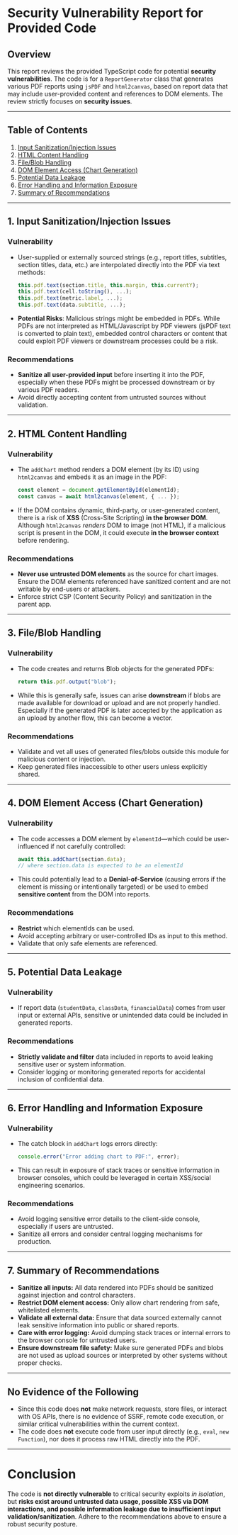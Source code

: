 # Security Vulnerability Report for Provided Code

## Overview

This report reviews the provided TypeScript code for potential **security vulnerabilities**. The code is for a `ReportGenerator` class that generates various PDF reports using `jsPDF` and `html2canvas`, based on report data that may include user-provided content and references to DOM elements. The review strictly focuses on **security issues**.

---

## Table of Contents

1. [Input Sanitization/Injection Issues](#input-sanitization-injection-issues)
2. [HTML Content Handling](#html-content-handling)
3. [File/Blob Handling](#fileblob-handling)
4. [DOM Element Access (Chart Generation)](#dom-element-access-chart-generation)
5. [Potential Data Leakage](#potential-data-leakage)
6. [Error Handling and Information Exposure](#error-handling-and-information-exposure)
7. [Summary of Recommendations](#summary-of-recommendations)

---

## 1. Input Sanitization/Injection Issues

### Vulnerability

- User-supplied or externally sourced strings (e.g., report titles, subtitles, section titles, data, etc.) are interpolated directly into the PDF via text methods:
  ```typescript
  this.pdf.text(section.title, this.margin, this.currentY);
  this.pdf.text(cell.toString(), ...);
  this.pdf.text(metric.label, ...);
  this.pdf.text(data.subtitle, ...);
  ```
- **Potential Risks**: Malicious strings might be embedded in PDFs. While PDFs are not interpreted as HTML/Javascript by PDF viewers (jsPDF text is converted to plain text), embedded control characters or content that could exploit PDF viewers or downstream processes could be a risk.

### Recommendations

- **Sanitize all user-provided input** before inserting it into the PDF, especially when these PDFs might be processed downstream or by various PDF readers.
- Avoid directly accepting content from untrusted sources without validation.

---

## 2. HTML Content Handling

### Vulnerability

- The `addChart` method renders a DOM element (by its ID) using `html2canvas` and embeds it as an image in the PDF:
  ```typescript
  const element = document.getElementById(elementId);
  const canvas = await html2canvas(element, { ... });
  ```
- If the DOM contains dynamic, third-party, or user-generated content, there is a risk of **XSS** (Cross-Site Scripting) **in the browser DOM**. Although `html2canvas` _renders_ DOM to image (not HTML), if a malicious script is present in the DOM, it could execute **in the browser context** before rendering.

### Recommendations

- **Never use untrusted DOM elements** as the source for chart images. Ensure the DOM elements referenced have sanitized content and are not writable by end-users or attackers.
- Enforce strict CSP (Content Security Policy) and sanitization in the parent app.

---

## 3. File/Blob Handling

### Vulnerability

- The code creates and returns Blob objects for the generated PDFs:
  ```typescript
  return this.pdf.output("blob");
  ```
- While this is generally safe, issues can arise **downstream** if blobs are made available for download or upload and are not properly handled. Especially if the generated PDF is later accepted by the application as an upload by another flow, this can become a vector.

### Recommendations

- Validate and vet all uses of generated files/blobs outside this module for malicious content or injection.
- Keep generated files inaccessible to other users unless explicitly shared.

---

## 4. DOM Element Access (Chart Generation)

### Vulnerability

- The code accesses a DOM element by `elementId`—which could be user-influenced if not carefully controlled:
  ```typescript
  await this.addChart(section.data);
  // where section.data is expected to be an elementId
  ```
- This could potentially lead to a **Denial-of-Service** (causing errors if the element is missing or intentionally targeted) or be used to embed **sensitive content** from the DOM into reports.

### Recommendations

- **Restrict** which elementIds can be used.
- Avoid accepting arbitrary or user-controlled IDs as input to this method.
- Validate that only safe elements are referenced.

---

## 5. Potential Data Leakage

### Vulnerability

- If report data (`studentData`, `classData`, `financialData`) comes from user input or external APIs, sensitive or unintended data could be included in generated reports.

### Recommendations

- **Strictly validate and filter** data included in reports to avoid leaking sensitive user or system information.
- Consider logging or monitoring generated reports for accidental inclusion of confidential data.

---

## 6. Error Handling and Information Exposure

### Vulnerability

- The catch block in `addChart` logs errors directly:
  ```typescript
  console.error("Error adding chart to PDF:", error);
  ```
- This can result in exposure of stack traces or sensitive information in browser consoles, which could be leveraged in certain XSS/social engineering scenarios.

### Recommendations

- Avoid logging sensitive error details to the client-side console, especially if users are untrusted.
- Sanitize all errors and consider central logging mechanisms for production.

---

## 7. Summary of Recommendations

- **Sanitize all inputs:** All data rendered into PDFs should be sanitized against injection and control characters.
- **Restrict DOM element access:** Only allow chart rendering from safe, whitelisted elements.
- **Validate all external data:** Ensure that data sourced externally cannot leak sensitive information into public or shared reports.
- **Care with error logging:** Avoid dumping stack traces or internal errors to the browser console for untrusted users.
- **Ensure downstream file safety:** Make sure generated PDFs and blobs are not used as upload sources or interpreted by other systems without proper checks.

---

## No Evidence of the Following

- Since this code does **not** make network requests, store files, or interact with OS APIs, there is no evidence of SSRF, remote code execution, or similar critical vulnerabilities within the current context.
- The code does **not** execute code from user input directly (e.g., `eval`, `new Function`), nor does it process raw HTML directly into the PDF.

---

# **Conclusion**

The code is **not directly vulnerable** to critical security exploits _in isolation_, but **risks exist around untrusted data usage, possible XSS via DOM interactions, and possible information leakage due to insufficient input validation/sanitization**. Adhere to the recommendations above to ensure a robust security posture.
